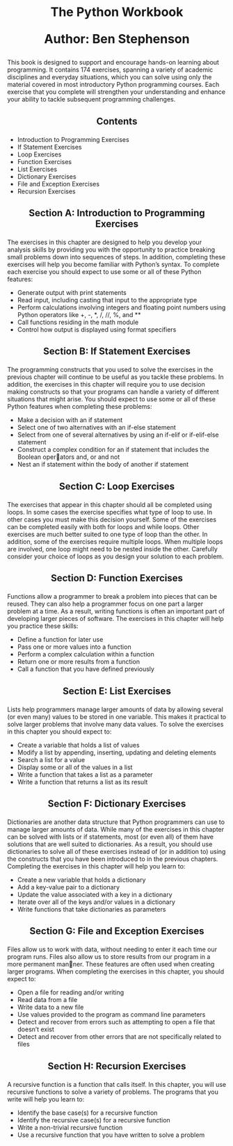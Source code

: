 <h1>
<p align = "center">
The Python Workbook
</p>

<p align = "center">
Author: Ben Stephenson
</p>
</h1>

This book is designed to support and encourage hands-on learning about programming. It contains 174 exercises, spanning a variety of academic disciplines and everyday situations, which you can solve using only the material covered in most introductory Python programming courses. Each exercise that you complete will strengthen your understanding and enhance your ability to tackle subsequent programming challenges.

<h2>
<p align = "center">
Contents
</p>
</h2>

- Introduction to Programming Exercises
- If Statement Exercises
- Loop Exercises
- Function Exercises
- List Exercises
- Dictionary Exercises
- File and Exception Exercises
- Recursion Exercises

<h2>
<p align = "center">
Section A: Introduction to Programming Exercises
</p>
</h2>

The exercises in this chapter are designed to help you develop your analysis skills by
providing you with the opportunity to practice breaking small problems down into
sequences of steps. In addition, completing these exercises will help you become
familiar with Python’s syntax. To complete each exercise you should expect to use
some or all of these Python features:

- Generate output with print statements
- Read input, including casting that input to the appropriate type
- Perform calculations involving integers and floating point numbers using Python operators like +, -, *, /, //, %, and **
- Call functions residing in the math module
- Control how output is displayed using format specifiers

<h2>
<p align = "center">
Section B: If Statement Exercises
</p>
</h2>

The programming constructs that you used to solve the exercises in the previous
chapter will continue to be useful as you tackle these problems. In addition, the
exercises in this chapter will require you to use decision making constructs so that
your programs can handle a variety of different situations that might arise. You should
expect to use some or all of these Python features when completing these problems:

- Make a decision with an if statement
- Select one of two alternatives with an if-else statement
- Select from one of several alternatives by using an if-elif or if-elif-else statement
- Construct a complex condition for an if statement that includes the Boolean operators and, or and not
- Nest an if statement within the body of another if statement

<h2>
<p align = "center">
Section C: Loop Exercises
</p>
</h2>

The exercises that appear in this chapter should all be completed using loops. In
some cases the exercise specifies what type of loop to use. In other cases you must
make this decision yourself. Some of the exercises can be completed easily with
both for loops and while loops. Other exercises are much better suited to one
type of loop than the other. In addition, some of the exercises require multiple loops.
When multiple loops are involved, one loop might need to be nested inside the other.
Carefully consider your choice of loops as you design your solution to each problem.

<h2>
<p align = "center">
Section D: Function Exercises
</p>
</h2>

Functions allow a programmer to break a problem into pieces that can be reused.
They can also help a programmer focus on one part a larger problem at a time. As
a result, writing functions is often an important part of developing larger pieces of
software. The exercises in this chapter will help you practice these skills:

- Define a function for later use
- Pass one or more values into a function
- Perform a complex calculation within a function
- Return one or more results from a function
- Call a function that you have defined previously

<h2>
<p align = "center">
Section E: List Exercises
</p>
</h2>

Lists help programmers manage larger amounts of data by allowing several (or even
many) values to be stored in one variable. This makes it practical to solve larger
problems that involve many data values. To solve the exercises in this chapter you
should expect to:

- Create a variable that holds a list of values
- Modify a list by appending, inserting, updating and deleting elements
- Search a list for a value
- Display some or all of the values in a list
- Write a function that takes a list as a parameter
- Write a function that returns a list as its result

<h2>
<p align = "center">
Section F: Dictionary Exercises
</p>
</h2>

Dictionaries are another data structure that Python programmers can use to manage
larger amounts of data. While many of the exercises in this chapter can be solved with
lists or if statements, most (or even all) of them have solutions that are well suited to
dictionaries. As a result, you should use dictionaries to solve all of these exercises
instead of (or in addition to) using the constructs that you have been introduced
to in the previous chapters. Completing the exercises in this chapter will help you
learn to:

- Create a new variable that holds a dictionary
- Add a key-value pair to a dictionary
- Update the value associated with a key in a dictionary
- Iterate over all of the keys and/or values in a dictionary
- Write functions that take dictionaries as parameters

<h2>
<p align = "center">
Section G: File and Exception Exercises
</p>
</h2>

Files allow us to work with data, without needing to enter it each time our program
runs. Files also allow us to store results from our program in a more permanent manner. These features are often used when creating larger programs. When completing
the exercises in this chapter, you should expect to:

- Open a file for reading and/or writing
- Read data from a file
- Write data to a new file
- Use values provided to the program as command line parameters
- Detect and recover from errors such as attempting to open a file that doesn’t exist
- Detect and recover from other errors that are not specifically related to files

<h2>
<p align = "center">
Section H: Recursion Exercises
</p>
</h2>

A recursive function is a function that calls itself. In this chapter, you will use
recursive functions to solve a variety of problems. The programs that you write will
help you learn to:

- Identify the base case(s) for a recursive function
- Identify the recursive case(s) for a recursive function
- Write a non-trivial recursive function
- Use a recursive function that you have written to solve a problem
